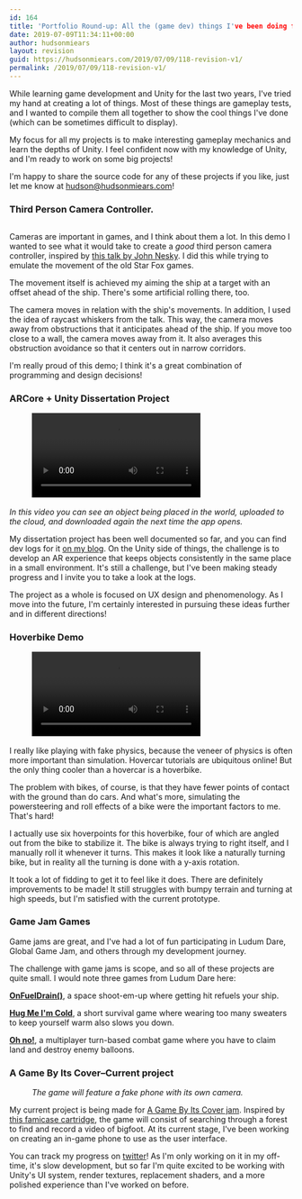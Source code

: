```yaml
---
id: 164
title: 'Portfolio Round-up: All the (game dev) things I've been doing for 2 years'
date: 2019-07-09T11:34:11+00:00
author: hudsonmiears
layout: revision
guid: https://hudsonmiears.com/2019/07/09/118-revision-v1/
permalink: /2019/07/09/118-revision-v1/
---
```

While learning game development and Unity for the last two years, I've tried my hand at creating a lot of things. Most of these things are gameplay tests, and I wanted to compile them all together to show the cool things I've done (which can be sometimes difficult to display).

My focus for all my projects is to make interesting gameplay mechanics and learn the depths of Unity. I feel confident now with my knowledge of Unity, and I'm ready to work on some big projects! 

I'm happy to share the source code for any of these projects if you like, just let me know at hudson@hudsonmiears.com!

### Third Person Camera Controller.

<div class="wp-block-image">
  <figure class="aligncenter"><img src="https://hudsonmiears.com/wp-content/uploads/2019/07/thirdpersoncameracontroller.gif" alt="" class="wp-image-155" /></figure>
</div>

Cameras are important in games, and I think about them a lot. In this demo I wanted to see what it would take to create a _good_ third person camera controller, inspired by [this talk by John Nesky](https://youtu.be/C7307qRmlMI). I did this while trying to emulate the movement of the old Star Fox games.

The movement itself is achieved my aiming the ship at a target with an offset ahead of the ship. There's some artificial rolling there, too.

The camera moves in relation with the ship's movements. In addition, I used the idea of raycast whiskers from the talk. This way, the camera moves away from obstructions that it anticipates ahead of the ship. If you move too close to a wall, the camera moves away from it. It also averages this obstruction avoidance so that it centers out in narrow corridors.

I'm really proud of this demo; I think it's a great combination of programming and design decisions! 

### ARCore + Unity Dissertation Project<figure class="wp-block-video aligncenter"><video controls src="https://hudsonmiears.com/wp-content/uploads/2019/07/arcore-cloud-upload-download.mp4"></video><figcaption>

_In this video you can see an object being placed in the world, uploaded to the cloud, and downloaded again the next time the app opens._</figcaption></figure> 



My dissertation project has been well documented so far, and you can find dev logs for it [on my blog](https://hudsonmiears.com/blog/). On the Unity side of things, the challenge is to develop an AR experience that keeps objects consistently in the same place in a small environment. It's still a challenge, but I've been making steady progress and I invite you to take a look at the logs.

The project as a whole is focused on UX design and phenomenology. As I move into the future, I'm certainly interested in pursuing these ideas further and in different directions!

### Hoverbike Demo<figure class="wp-block-video aligncenter"><video controls src="https://hudsonmiears.com/wp-content/uploads/2019/07/smoothernow.mp4"></video></figure> 

I really like playing with fake physics, because the veneer of physics is often more important than simulation. Hovercar tutorials are ubiquitous online! But the only thing cooler than a hovercar is a hoverbike.

The problem with bikes, of course, is that they have fewer points of contact with the ground than do cars. And what's more, simulating the powersteering and roll effects of a bike were the important factors to me. That's hard!

I actually use six hoverpoints for this hoverbike, four of which are angled out from the bike to stabilize it. The bike is always trying to right itself, and I manually roll it whenever it turns. This makes it look like a naturally turning bike, but in reality all the turning is done with a y-axis rotation.

It took a lot of fidding to get it to feel like it does. There are definitely improvements to be made! It still struggles with bumpy terrain and turning at high speeds, but I'm satisfied with the current prototype.

### Game Jam Games

Game jams are great, and I've had a lot of fun participating in Ludum Dare, Global Game Jam, and others through my development journey.

The challenge with game jams is scope, and so all of these projects are quite small. I would note three games from Ludum Dare here:

**[OnFuelDrain()](https://quietaria.itch.io/onfueldrain)**, a space shoot-em-up where getting hit refuels your ship. 

**[Hug Me I'm Cold](https://reizoukin.itch.io/hug-me-im-cold)**, a short survival game where wearing too many sweaters to keep yourself warm also slows you down.

**[Oh no!](https://quietaria.itch.io/oh-no-the-sky-is-falling)**, a multiplayer turn-based combat game where you have to claim land and destroy enemy balloons.

### A Game By Its Cover&#8211;Current project

<div class="wp-block-image">
  <figure class="aligncenter"><img src="https://hudsonmiears.com/wp-content/uploads/2019/07/fakephonewithcamera.gif" alt="" class="wp-image-151" /><figcaption><em>The game will feature a fake phone with its own camera.</em></figcaption></figure>
</div>

My current project is being made for [A Game By Its Cover jam](https://itch.io/jam/a-game-by-its-cover-2019). Inspired by [this famicase cartridge](http://www.translatetheweb.com/?from=&to=en&dl=en&a=http%3A%2F%2Ffamicase.com%2F13%2Fsofts%2F58.html), the game will consist of searching through a forest to find and record a video of bigfoot. At its current stage, I've been working on creating an in-game phone to use as the user interface. 

You can track my progress on [twitter](https://twitter.com/hudsonmiears/media)! As I'm only working on it in my off-time, it's slow development, but so far I'm quite excited to be working with Unity's UI system, render textures, replacement shaders, and a more polished experience than I've worked on before.